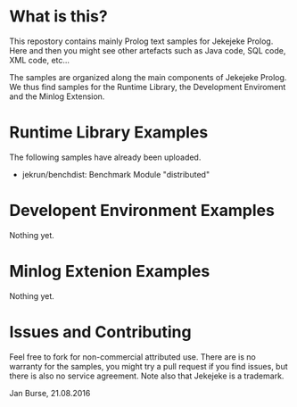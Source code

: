 # What is this?

This repostory contains mainly Prolog text samples for
Jekejeke Prolog. Here and then you might see other artefacts
such as Java code, SQL code, XML code, etc...

The samples are organized along the main components of
Jekejeke Prolog. We thus find samples for the Runtime Library,
the Development Enviroment and the Minlog Extension.

# Runtime Library Examples

The following samples have already been uploaded.
- jekrun/benchdist: Benchmark Module "distributed"

# Developent Environment Examples

Nothing yet.

# Minlog Extenion Examples

Nothing yet.

# Issues and Contributing

Feel free to fork for non-commercial attributed use. There
are is no warranty for the samples, you might try a pull
request if you find issues, but there is also no service
agreement. Note also that Jekejeke is a trademark.

Jan Burse, 21.08.2016


